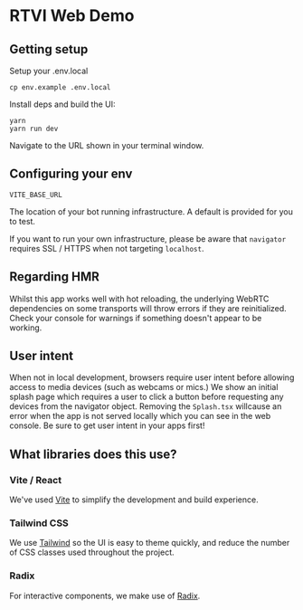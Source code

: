 # RTVI Web Demo


## Getting setup

Setup your .env.local

```
cp env.example .env.local
```

Install deps and build the UI:

```
yarn 
yarn run dev
```

Navigate to the URL shown in your terminal window.



## Configuring your env

`VITE_BASE_URL`

The location of your bot running infrastructure. A default is provided for you to test. 

If you want to run your own infrastructure, please be aware that `navigator` requires SSL / HTTPS when not targeting `localhost`.

## Regarding HMR

Whilst this app works well with hot reloading, the underlying WebRTC dependencies on some transports will throw errors if they are reinitialized. Check your console for warnings if something doesn't appear to be working.

## User intent

When not in local development, browsers require user intent before allowing access to media devices (such as webcams or mics.) We show an initial splash page which requires a user to click a button before requesting any devices from the navigator object. Removing the `Splash.tsx` willcause an error when the app is not served locally which you can see in the web console. Be sure to get user intent in your apps first!

## What libraries does this use?

### Vite / React

We've used [Vite](https://vitejs.dev/) to simplify the development and build experience. 

### Tailwind CSS

We use [Tailwind](https://tailwindcss.com/) so the UI is easy to theme quickly, and reduce the number of CSS classes used throughout the project.

### Radix

For interactive components, we make use of [Radix](https://www.radix-ui.com/).

